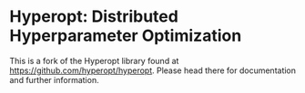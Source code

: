 
# Hyperopt: Distributed Hyperparameter Optimization

This is a fork of the Hyperopt library found at https://github.com/hyperopt/hyperopt.
Please head there for documentation and further information.
